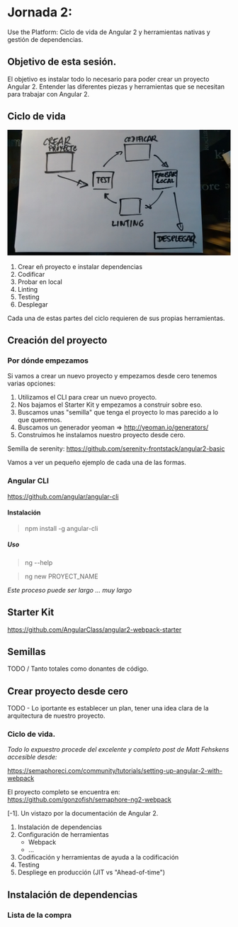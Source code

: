 # Jornada 2: 

Use the Platform: 
Ciclo de vida de Angular 2 y herramientas nativas y gestión de dependencias.

## Objetivo de esta sesión.

El objetivo es instalar todo lo necesario para poder crear un proyecto Angular 2. Entender las diferentes piezas y herramientas que se necesitan para trabajar con Angular 2.

## Ciclo de vida

![alt text](./resources/Ciclo_de_vida_angular2.jpg "Ciclo de vida clásico de una apliación angular 2")

1. Crear eñ proyecto e instalar dependencias
2. Codificar
3. Probar en local
4. Linting
5. Testing
6. Desplegar

Cada una de estas partes del ciclo requieren de sus propias herramientas.

## Creación del proyecto

### Por dónde empezamos

Si vamos a crear un nuevo proyecto y empezamos desde cero tenemos varias opciones:

1. Utilizamos el CLI para crear un nuevo proyecto.
2. Nos bajamos el Starter Kit y empezamos a construir sobre eso.
3. Buscamos unas "semilla" que tenga el proyecto lo mas parecido a lo que queremos.
4. Buscamos un generador yeoman => http://yeoman.io/generators/ 
5. Construimos he instalamos nuestro proyecto desde cero.

Semilla de serenity: https://github.com/serenity-frontstack/angular2-basic

Vamos a ver un pequeño ejemplo de cada una de las formas.

### Angular CLI

https://github.com/angular/angular-cli

#### Instalación

> npm install -g angular-cli

##### Uso

> ng --help

> ng new PROYECT_NAME

_Este proceso puede ser largo ... muy largo_

## Starter Kit

https://github.com/AngularClass/angular2-webpack-starter

## Semillas

TODO / Tanto totales como donantes de código. 

## Crear proyecto desde cero

TODO - Lo iportante es establecer un plan, tener una idea clara de la arquitectura de nuestro proyecto.

### Ciclo de vida.

_Todo lo expuestro procede del excelente y completo post de Matt Fehskens accesible desde:_ 

https://semaphoreci.com/community/tutorials/setting-up-angular-2-with-webpack

El proyecto completo se encuentra en: https://github.com/gonzofish/semaphore-ng2-webpack

[-1]. Un vistazo por la documentación de Angular 2.

1. Instalación de dependencias
2. Configuración de herramientas
    * Webpack
    * ...
4. Codificación y herramientas de ayuda a la codificación
3. Testing
5. Despliege en producción (JIT vs "Ahead-of-time")

##  Instalación de dependencias

### Lista de la compra